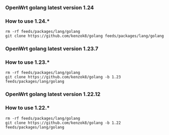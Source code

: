 ### OpenWrt golang latest version 1.24

### How to use 1.24.*

```shell
rm -rf feeds/packages/lang/golang
git clone https://github.com/kenzok8/golang feeds/packages/lang/golang
```

### OpenWrt golang latest version 1.23.7

### How to use 1.23.*

```shell
rm -rf feeds/packages/lang/golang
git clone https://github.com/kenzok8/golang -b 1.23 feeds/packages/lang/golang
```

### OpenWrt golang latest version 1.22.12

### How to use 1.22.*

```shell
rm -rf feeds/packages/lang/golang
git clone https://github.com/kenzok8/golang -b 1.22 feeds/packages/lang/golang
```
